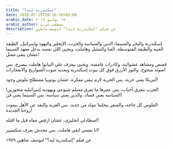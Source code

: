 ```yaml
---
title: "إسكندرية ليه؟"
date: 2019-07-15T19:16:10+02:00
arabic_date: ١٥ يوليو ٢٠١٩
arabic_author: مصطفى غريب
description: عن فيلم "إسكندرية ليه؟" ليوسف شاهين
---
```


إسكندرية والبحر والسينما،
الدين والسياسة والحرب،
الإنجليز واليهود وإسرائيل،
الطبقة الغنية والطبقة المتوسطة،
الغنا والتمثيل وهاملت،
ويحيى اللي نفسه يدخل معهد السينما عشان يبقى ممثل!


قصص ومشاهد عشوائية، وكادرات غامضة، ويحيي بيعزف على البيانو!
هاملت بيصرخ، بس صوته مبحوح،
والنور الأزرق فوق كل بيوت إسكندرية وبعديه صوت الصواريخ والانفجارات!


أمريكا يعني حرية، بس الحرية لازم تبقي معكرة، عشان يوتوبيا مصطلح ملوش وجود!


الحرب بتفرق أحباب، بس عمرها ما تفرق مسلم شيوعي ويهودية إسرائيلية متجوزين!
السياسة يعني فساد، والدين يعني سياسة، بس السينما يعني فن!


الفلوس كل حاجة، والسفر بيخلينا نتولد من جديد،
بس الغربة والبعد عن الأهل بيموت روحنا الجديدة!


اصطادلي انجليزي، عشان ارقص معاه قبل ما اقتله!


انا نفسي ابقي هاملت، بس محدش يعرف شكسبير!


عن فيلم "إسكندرية ليه؟" ليوسف شاهين ١٩٧٩

